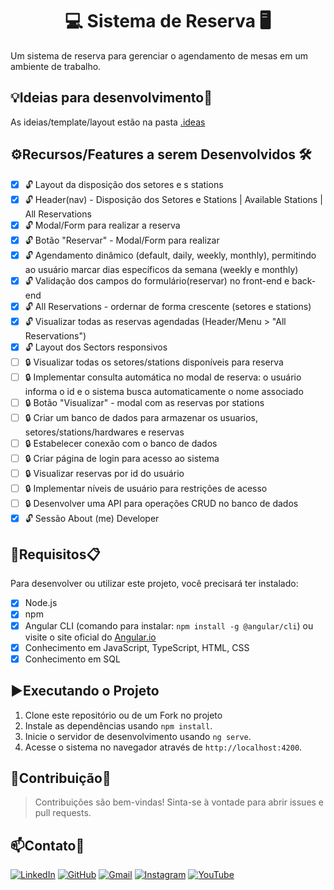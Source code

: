 <h1 align="center">💻 Sistema de Reserva 🖥️</h1>

Um sistema de reserva para gerenciar o agendamento de mesas em um ambiente de trabalho.

## 💡Ideias para desenvolvimento🔬

As ideias/template/layout estão na pasta [.ideas](https://github.com/WilliamElesbao/Angular-Sistema-de-Reserva/tree/main/.ideas)

## ⚙️Recursos/Features a serem Desenvolvidos 🛠️

- [x] 🔓 Layout da disposição dos setores e s stations
- [x] 🔓 Header(nav) - Disposição dos Setores e Stations | Available Stations | All Reservations
- [x] 🔓 Modal/Form para realizar a reserva
- [x] 🔓 Botão "Reservar" - Modal/Form para realizar
- [x] 🔓 Agendamento dinâmico (default, daily, weekly, monthly), permitindo ao usuário marcar dias específicos da semana (weekly e monthly)
- [x] 🔓 Validação dos campos do formulário(reservar) no front-end e back-end
- [x] 🔓 All Reservations - ordernar de forma crescente (setores e stations)
- [x] 🔓 Visualizar todas as reservas agendadas (Header/Menu > "All Reservations")
- [x] 🔓 Layout dos Sectors responsivos
- [ ] 🔒 Visualizar todas os setores/stations disponíveis para reserva
- [ ] 🔒 Implementar consulta automática no modal de reserva: o usuário informa o id e o sistema busca automaticamente o nome associado
- [ ] 🔒 Botão "Visualizar" - modal com as reservas por stations
- [ ] 🔒 Criar um banco de dados para armazenar os usuarios, setores/stations/hardwares e reservas
- [ ] 🔒 Estabelecer conexão com o banco de dados
- [ ] 🔒 Criar página de login para acesso ao sistema
- [ ] 🔒 Visualizar reservas por id do usuário
- [ ] 🔒 Implementar níveis de usuário para restrições de acesso
- [ ] 🔒 Desenvolver uma API para operações CRUD no banco de dados
- [x] 🔓 Sessão About (me) Developer

## 📝Requisitos📋

Para desenvolver ou utilizar este projeto, você precisará ter instalado:

- [x] Node.js
- [x] npm
- [x] Angular CLI (comando para instalar: `npm install -g @angular/cli`) ou visite o site oficial do [Angular.io](https://angular.io/guide/setup-local#install-the-angular-cli)
- [x] Conhecimento em JavaScript, TypeScript, HTML, CSS
- [x] Conhecimento em SQL

## ▶️Executando o Projeto

1. Clone este repositório ou de um Fork no projeto
2. Instale as dependências usando `npm install`.
3. Inicie o servidor de desenvolvimento usando `ng serve`.
4. Acesse o sistema no navegador através de `http://localhost:4200`.

## 📝Contribuição💪

> Contribuições são bem-vindas! Sinta-se à vontade para abrir issues e pull requests.

## 📫Contato📱

[![LinkedIn](https://img.shields.io/badge/-LinkedIn-000?style=for-the-badge&logo=linkedin&logoColor=126BC4&color:FFF)](https://www.linkedin.com/in/william-elesbao/) [![GitHub](https://img.shields.io/badge/-Github-000?style=for-the-badge&logo=github&logoColor=FFF&color:FFF)](https://github.com/WilliamElesbao) [![Gmail](https://img.shields.io/badge/-Gmail-000?style=for-the-badge&logo=gmail&logoColor=EA4335&color:FFF)](mailto:william.elesbao.2000@gmail.com) [![Instagram](https://img.shields.io/badge/-Instagram-000?style=for-the-badge&logo=instagram&logoColor=D33B58&color:FFF)](https://www.instagram.com/willtubetech/) [![YouTube](https://img.shields.io/badge/-YouTube-000?style=for-the-badge&logo=youtube&logoColor=FE0000&color:FFF)](https://www.youtube.com/@willtubetech) 

